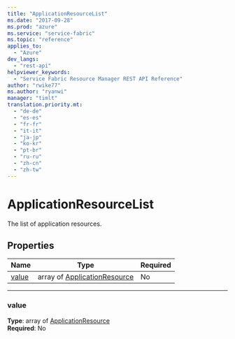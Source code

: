 ```yaml
---
title: "ApplicationResourceList"
ms.date: "2017-09-28"
ms.prod: "azure"
ms.service: "service-fabric"
ms.topic: "reference"
applies_to: 
  - "Azure"
dev_langs: 
  - "rest-api"
helpviewer_keywords: 
  - "Service Fabric Resource Manager REST API Reference"
author: "rwike77"
ms.author: "ryanwi"
manager: "timlt"
translation.priority.mt: 
  - "de-de"
  - "es-es"
  - "fr-fr"
  - "it-it"
  - "ja-jp"
  - "ko-kr"
  - "pt-br"
  - "ru-ru"
  - "zh-cn"
  - "zh-tw"
---
```

# ApplicationResourceList

The list of application resources.

## Properties
| Name | Type | Required |
| --- | --- | --- |
| [value](#value) | array of [ApplicationResource](sfrp-2017-07-01-preview-model-applicationresource.md) | No |

____
### value
__Type__: array of [ApplicationResource](sfrp-2017-07-01-preview-model-applicationresource.md) <br/>
__Required__: No<br/>
<br/>

